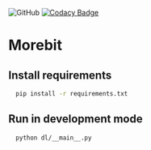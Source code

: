![GitHub](https://img.shields.io/github/license/mghorbani2357/Morebit)
[![Codacy Badge](https://api.codacy.com/project/badge/Grade/03455f0b158649819f3f676f0ba9ffb1)](https://app.codacy.com/gh/mghorbani2357/Morebit?utm_source=github.com&utm_medium=referral&utm_content=mghorbani2357/Morebit&utm_campaign=Badge_Grade_Settings)

# Morebit

## Install requirements

```bash
  pip install -r requirements.txt 
```

## Run in development mode
```bash
  python dl/__main__.py 
```

